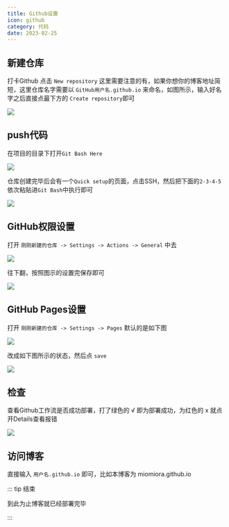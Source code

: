 ```yaml
---
title: Github设置
icon: github
category: 代码
date: 2023-02-25
---
```


## 新建仓库

打卡Github 点击 `New repository` 这里需要注意的有，如果你想你的博客地址简短，这里仓库名字需要以 `GitHub用户名.github.io` 来命名，如图所示，输入好名字之后直接点最下方的 `Create repository`即可

![](https://s2.loli.net/2023/03/04/6UL4H57a8BObZW1.png)

## push代码

在项目的目录下打开`Git Bash Here`

![](https://s2.loli.net/2023/03/04/8Tv374xSjht2qsK.png)

仓库创建完毕后会有一个`Quick setup`的页面，点击SSH，然后把下面的`2-3-4-5`依次粘贴进`Git Bash`中执行即可

![](https://s2.loli.net/2023/03/04/91UM86rQ7gZRyTW.png)

## GitHub权限设置

打开 `刚刚新建的仓库 -> Settings -> Actions -> General` 中去

![](https://s2.loli.net/2023/03/04/6UL4H57a8BObZW1.png)

往下翻，按照图示的设置完保存即可

![](https://s2.loli.net/2023/03/04/eSPGtnj9VDAFbzm.png)

## GitHub Pages设置

打开 `刚刚新建的仓库 -> Settings -> Pages` 默认的是如下图

![](https://s2.loli.net/2023/03/04/afVBEPzweymoM9p.png)

改成如下图所示的状态，然后点 `save`

![](https://s2.loli.net/2023/03/04/nsqpOHGj2L5E87W.png)

## 检查

查看Github工作流是否成功部署，打了绿色的 √ 即为部署成功，为红色的 x 就点开Details查看报错

![](https://s2.loli.net/2023/03/04/vqwIQHLKZzng8uF.png)

## 访问博客

直接输入 `用户名.github.io` 即可，比如本博客为 miomiora.github.io

::: tip 结束

到此为止博客就已经部署完毕

:::
